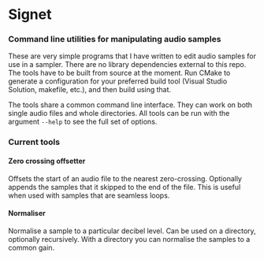 # Signet
### Command line utilities for manipulating audio samples

These are very simple programs that I have written to edit audio samples for use in a sampler. There are no library dependencies external to this repo. The tools have to be built from source at the moment. Run CMake to generate a configuration for your preferred build tool (Visual Studio Solution, makefile, etc.), and then build using that.

The tools share a common command line interface. They can work on both single audio files and whole directories. All tools can be run with the argument `--help` to see the full set of options.

### Current tools
#### Zero crossing offsetter
Offsets the start of an audio file to the nearest zero-crossing. Optionally appends the samples that it skipped to the end of the file. This is useful when used with samples that are seamless loops.
#### Normaliser 
Normalise a sample to a particular decibel level. Can be used on a directory, optionally recursively. With a directory you can normalise the samples to a common gain.
